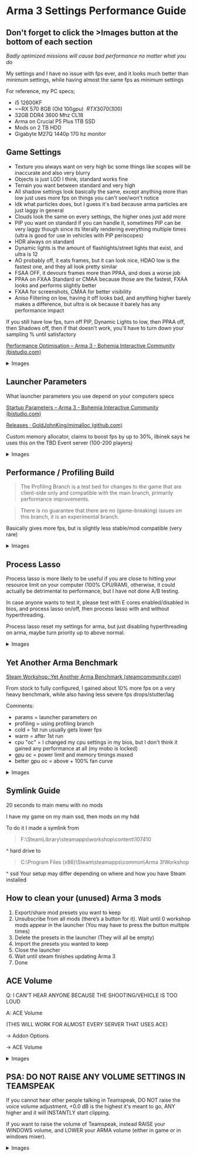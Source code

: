 # Arma 3 Settings Performance Guide
## Don't forget to click the >Images button at the bottom of each section

*Badly optimized missions will cause bad performance no matter what you do*

My settings and I have no issue with fps ever, and it looks much better than minimum settings, while having almost the same fps as minimum settings

For reference, my PC specs;
- i5 12600KF
- ~~RX 570 8GB (Old $100 gpu)~~ RTX 3070 ($300)
- 32GB DDR4 3600 Mhz CL18
- Arma on Crucial P5 Plus 1TB SSD
- Mods on 2 TB HDD
- Gigabyte M27Q 1440p 170 hz monitor

## Game Settings

- Texture you always want on very high bc some things like scopes will be inaccurate and also very blurry
- Objects is just LOD I think, standard works fine
- Terrain you want between standard and very high
- All shadow settings look basically the same, except anything more than low just uses more fps on things you can't see/won't notice
- Idk what particles does, but I guess it's bad because arma particles are just laggy in general
- Clouds look the same on every settings, the higher ones just add more
- PIP you want on standard if you can handle it, sometimes PIP can be very laggy though since its literally rendering everything multiple times
(ultra is good for use in vehicles with PiP periscopes)
- HDR always on standard
- Dynamic lights is the amount of flashlights/street lights that exist, and ultra is 12
- AO probably off, it eats frames, but it can look nice, HDAO low is the fastest one, and they all look pretty similar
- FSAA OFF, it devours frames more than PPAA, and does a worse job
- PPAA on FXAA Standard or CMAA because those are the fastest, FXAA looks and performs slightly better
- FXAA for screenshots, CMAA for better visibility
- Aniso Filtering on low, having it off looks bad, and anything higher barely makes a difference, but ultra is ok because it barely has any performance impact

If you still have low fps, turn off PIP, Dynamic Lights to low, then PPAA off, then Shadows off, then if that doesn't work, you'll have to turn down your sampling % until satisfactory


[Performance Optimisation – Arma 3 - Bohemia Interactive Community (bistudio.com)](https://community.bistudio.com/wiki/Arma_3:_Performance_Optimisation#General)
<details>
<summary>Images</summary>

![img](images/settings1.png)
![img](images/settings2.png)
![img](images/settings3.png)
</details>


## Launcher Parameters

What launcher parameters you use depend on your computers specs

[Startup Parameters – Arma 3 - Bohemia Interactive Community (bistudio.com)](https://community.bistudio.com/wiki/Arma_3:_Startup_Parameters)

[Releases · GoldJohnKing/mimalloc (github.com)](https://github.com/GoldJohnKing/mimalloc/releases)

Custom memory allocator, claims to boost fps by up to 30%, ilbinek says he uses this on the TBD Event server (100-200 players)
<details>
<summary>Images</summary>

![img](images/launcher.png)
</details>


## Performance / Profiling Build

> The Profiling Branch is a test bed for changes to the game that are client-side only and compatible with the main branch, primarily performance improvements.

> There is no guarantee that there are no (game-breaking) issues on this branch, it is an experimental branch.

Basically gives more fps, but is slightly less stable/mod compatible (very rare)
<details>
<summary>Images</summary>

![img](images/profiling.png)
</details>


## Process Lasso

Process lasso is more likely to be useful if you are close to hitting your resource limit on your computer (100% CPU/RAM), otherwise, it could actually be detrimental to performance, but I have not done A/B testing.

In case anyone wants to test it, please test with E cores enabled/disabled in bios, and process lasso on/off, then process lasso with and without hyperthreading.

Process lasso reset my settings for arma, but just disabling hyperthreading on arma, maybe turn priority up to above normal.

<details>
<summary>Images</summary>

![img](images/plasso.png)
</details>


## Yet Another Arma Benchmark

[Steam Workshop::Yet Another Arma Benchmark (steamcommunity.com)](https://steamcommunity.com/sharedfiles/filedetails/?id=375092418)

From stock to fully configured, I gained about 10% more fps on a very heavy benchmark, while also having less severe fps drops/stutter/lag

Comments:
- params = launcher parameters on
- profiling = using profiling branch
- cold = 1st run usually gets lower fps
- warm = after 1st run
- cpu "oc" = I changed my cpu settings in my bios, but I don't think it gained any performance at all (my mobo is locked)
- gpu oc = power limit and memory timings maxed
- better gpu oc = above + 100% fan curve
<details>
<summary>Images</summary>

![img](images/b1.png)
![img](images/b2.png)
</details>


## Symlink Guide
20 seconds to main menu with no mods

I have my game on my main ssd, then mods on my hdd

To do it I made a symlink from
> F:\SteamLibrary\steamapps\workshop\content\107410

^ hard drive
to
> C:\Program Files (x86)\Steam\steamapps\common\Arma 3\!Workshop

^ ssd
Your setup may differ depending on where and how you have Steam installed


## How to clean your (unused) Arma 3 mods

1. Export/share mod presets you want to keep
2. Unsubscribe from all mods (there’s a button for it). Wait until 0 workshop mods appear in the launcher (You may have to press the button multiple times)
3. Delete the presets in the launcher (They will all be empty)
4. Import the presets you wanted to keep
5. Close the launcher
6. Wait until steam finishes updating Arma 3
7. Done

## ACE Volume

Q: I CAN'T HEAR ANYONE BECAUSE THE SHOOTING/VEHICLE IS TOO LOUD

A: ACE Volume

(THIS WILL WORK FOR ALMOST EVERY SERVER THAT USES ACE)

-> Addon Options

-> ACE Volume
<details>
<summary>Images</summary>

![img](images/av1.png)

^ My personal settings

PART 2: Bind a key to toggle it manually!

-> Controls

-> Configure Addons

-> ACE Common

-> Toggle Volume


![img](images/av2.png)

This is the App Menu key btw v (It's not commonly used) (Any other key will also work)

![img](images/av3.png)
</details>

## PSA: DO NOT RAISE ANY VOLUME SETTINGS IN TEAMSPEAK

If you cannot hear other people talking in Teamspeak, DO NOT raise the voice volume adjustment, +0.0 dB is the highest it's meant to go, ANY higher and it will INSTANTLY start clipping.

If you want to raise the volume of Teamspeak, instead RAISE your WINDOWS volume, and LOWER your ARMA volume (either in game or in windows mixer).

<details>
<summary>Images</summary>

Recommended Settings
![img](images/ts1.png)

I also recommend disabling ONLY these notification/soundpack settings, instead of muting all or keeping all open.
It will remove the annoying "User joined your channel" sound, but every other notification will still play, which are much less frequent.
![img](images/ts2.png)
</details>


